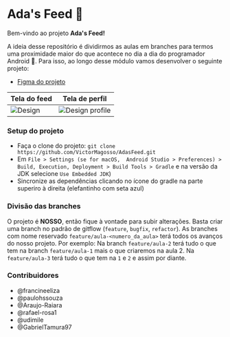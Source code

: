 # Ada's Feed :rocket:
Bem-vindo ao projeto <b>Ada's Feed!</b>

A ideia desse repositório é dividirmos as aulas em branches para termos uma proximidade maior do que acontece no dia a dia do programador Android :robot:. Para isso, ao longo desse módulo vamos desenvolver o seguinte projeto:
- [Figma do projeto](https://www.figma.com/file/JhP1GD7IkFsVryztoW3q09/Untitled?node-id=0%3A1&t=VM9Dn01siLwbqNsa-1)

| Tela do feed | Tela de perfil |
|---|---|
| ![Design](https://user-images.githubusercontent.com/62938087/219476521-5d83e62e-b95c-4216-971a-8586f7a8ec75.png) | ![Design profile](https://user-images.githubusercontent.com/62938087/219476543-5b0f0867-e728-49bd-9530-5fc33243474c.png) |

### Setup do projeto
- Faça o clone do projeto: `git clone https://github.com/VictorMagosso/AdasFeed.git`
- Em `File > Settings (se for macOS,  Android Studio > Preferences) > Build, Execution, Deployment > Build Tools > Gradle` e na versão da JDK selecione `Use Embedded JDK`)
- Sincronize as dependências clicando no ícone do gradle na parte superiro à direita (elefantinho com seta azul)

### Divisão das branches
O projeto é <b>NOSSO</b>, então fique à vontade para subir alterações. Basta criar uma branch no padrão de gitflow (`feature`, `bugfix`, `refactor`). As branches com nome reservado `feature/aula-<numero_da_aula>` terá todos os avanços do nosso projeto. Por exemplo: Na branch `feature/aula-2` terá tudo o que tem na branch `feature/aula-1` mais o que criaremos na aula 2. Na `feature/aula-3` terá tudo o que tem na `1` e `2` e assim por diante.

### Contribuidores

 - @francineeliza
 - @paulohssouza
 - @Araujo-Raiara
 - @rafael-rosa1
 - @udimile
 - @GabrielTamura97

